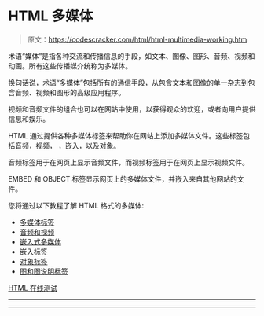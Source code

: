 # HTML 多媒体

> 原文：<https://codescracker.com/html/html-multimedia-working.htm>

术语“媒体”是指各种交流和传播信息的手段，如文本、图像、图形、音频、视频和动画。所有这些传播媒介统称为多媒体。

换句话说，术语“多媒体”包括所有的通信手段，从包含文本和图像的单一杂志到包含音频、视频和图形的高级应用程序。

视频和音频文件的组合也可以在网站中使用，以获得观众的欢迎，或者向用户提供信息和娱乐。

HTML 通过提供各种多媒体标签来帮助你在网站上添加多媒体文件。这些标签包括[音频](/html/html-audio-video.htm)，[视频](/html/html-audio-video.htm)， ，[嵌入](/html/html-embedded-multimedia-element.htm)，以及[对象](/html/html-object-multimedia-element.htm)。

音频标签用于在网页上显示音频文件，而视频标签用于在网页上显示视频文件。

EMBED 和 OBJECT 标签显示网页上的多媒体文件，并嵌入来自其他网站的文件。

您将通过以下教程了解 HTML 格式的多媒体:

*   [多媒体标签](/html/html-multimedia-elements.htm)
*   [音频和视频](/html/html-audio-video.htm)
*   [嵌入式多媒体](/html/html-embed-multimedia.htm)
*   [嵌入标签](/html/html-embedded-multimedia-element.htm)
*   [对象标签](/html/html-object-multimedia-element.htm)
*   [图和图说明标签](/html/html-figure-figcaption-element.htm)

[HTML 在线测试](/exam/showtest.php?subid=4)

* * *

* * *